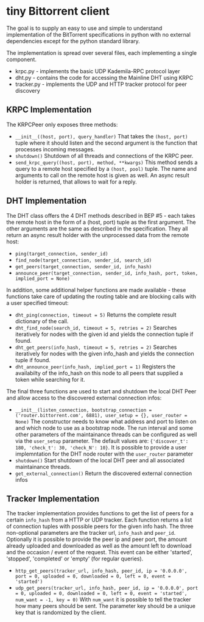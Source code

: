 tiny Bittorrent client
======================

The goal is to supply an easy to use and simple to understand implementation
of the BitTorrent specifications in python with no external dependencies
except for the python standard library.

The implementation is spread over several files, each implementing
a single component.

- krpc.py    - implements the basic UDP Kademila-RPC protocol layer
- dht.py     - contains the code for accessing the Mainline DHT using KRPC
- tracker.py - implements the UDP and HTTP tracker protocol for peer discovery

KRPC Implementation
-------------------

The KRPCPeer only exposes three methods:
- `__init__((host, port), query_handler)`
    That takes the `(host, port)` tuple where it should listen and the second
    argument is the function that processes incoming messages.
- `shutdown()`
    Shutdown of all threads and connections of the KRPC peer.
- `send_krpc_query((host, port), method, **kwargs)`
    This method sends a query to a remote host specified by a `(host, pool)` tuple.
    The name and arguments to call on the remote host is given as well.
    An async result holder is returned, that allows to wait for a reply.

DHT Implementation
------------------

The DHT class offers the 4 DHT methods described in BEP #5 - each takes the
remote host in the form of a (host, port) tuple as the first argument. The
other arguments are the same as described in the specification. They all return
an async result holder with the unprocessed data from the remote host:
- `ping(target_connection, sender_id)`
- `find_node(target_connection, sender_id, search_id)`
- `get_peers(target_connection, sender_id, info_hash)`
- `announce_peer(target_connection, sender_id, info_hash, port,
                 token, implied_port = None)`

In addition, some additional helper functions are made available - these
functions take care of updating the routing table and are blocking calls with
a user specified timeout:
- `dht_ping(connection, timeout = 5)`
    Returns the complete result dictionary of the call.
- `dht_find_node(search_id, timeout = 5, retries = 2)`
    Searches iteratively for nodes with the given id
    and yields the connection tuple if found.
- `dht_get_peers(info_hash, timeout = 5, retries = 2)`
    Searches iteratively for nodes with the given info_hash
    and yields the connection tuple if found.
- `dht_announce_peer(info_hash, implied_port = 1)`
    Registers the availabilty of the info_hash on this node
    to all peers that supplied a token while searching for it.

The final three functions are used to start and shutdown the local DHT Peer
and allow access to the discovered external connection infos:

- `__init__(listen_connection, bootstrap_connection = ('router.bittorrent.com', 6881),
            user_setup = {}, user_router = None)`
    The constructor needs to know what address and port to listen on and which node
    to use as a bootstrap node. The run interval and some other parameters of the
    maintainance threads can be configured as well via the `user_setup` parameter.
    The default values are:
    `{'discover_t': 180, 'check_t': 30, 'check_N': 10}`.
    It is possible to provide a user implemntation for the DHT node router with the
    `user_router` parameter
- `shutdown()`
    Start shutdown of the local DHT peer and all associated maintainance threads.
- `get_external_connection()`
    Return the discovered external connection infos

Tracker Implementation
----------------------

The tracker implementation provides functions to get the list of peers for a certain
`info_hash` from a HTTP or UDP tracker. Each function returns a list of connection
tuples with possible peers for the given info hash. The three non-optional parameters
are the tracker url, `info_hash` and `peer_id`. Optionally it is possible to provide
the peer ip and peer port, the amount already uploaded and downloaded as well as
the amount left to download and the occasion / event of the request. This event can
be either 'started', 'stopped', 'completed' or 'empty' (for regular queries).

- `http_get_peers(tracker_url, info_hash, peer_id, ip = '0.0.0.0', port = 0,
                  uploaded = 0, downloaded = 0, left = 0, event = 'started')`
- `udp_get_peers(tracker_url, info_hash, peer_id, ip = '0.0.0.0', port = 0,
                 uploaded = 0, downloaded = 0, left = 0, event = 'started',
                 num_want = -1, key = 0)`
    With `num_want` it is possible to tell the tracker how many peers should be sent.
    The parameter key should be a unique key that is randomized by the client.
